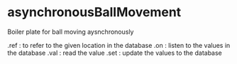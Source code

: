 # asynchronousBallMovement
Boiler plate for ball moving aysnchronously

.ref : to refer to the given location in the database
.on : listen to the values in the database
.val : read the value
.set : update the values to the database
